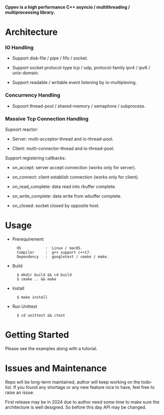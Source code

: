 **Cppev is a high performance C++ asyncio / multithreading / multiprocessing library.**

# Architecture

### IO Handling

* Support disk-file / pipe / fifo / socket.

* Support socket protocol-type tcp / udp, protocol-family ipv4 / ipv6 / unix-domain.

* Support readable / writable event listening by io-multiplexing.

### Concurrency Handling

* Supoort thread-pool / shared-memory / semaphore / subprocess.

### Massive Tcp Connection Handling

Supoort reactor:

* Server: multi-acceptor-thread and io-thread-pool.

* Client: multi-connector-thread and io-thread-pool.

Support registering callbacks:

* on_accept: server accept connection (works only for server).

* on_connect: client establish connection (works only for client).

* on_read_complete: data read into rbuffer complete.

* on_write_complete: data write from wbuffer complete.

* on_closed: socket closed by opposite host.

# Usage

* Prerequirement

        OS           :  Linux / macOS.
        Compiler     :  g++ support c++17.
        Dependency   :  googletest / cmake / make.

* Build

        $ mkdir build && cd build
        $ cmake .. && make

* Install

        $ make install

* Run Unittest

        $ cd unittest && ctest

# Getting Started

Please see the examples along with a tutorial.

# Issues and Maintenance

Repo will be long-term maintained, author will keep working on the todo-list. If you found any shortage or any new feature nice to have, feel free to raise an issue.

First release may be in 2024 due to author need some time to make sure the architecture is well designed. So before this day API may be changed.
